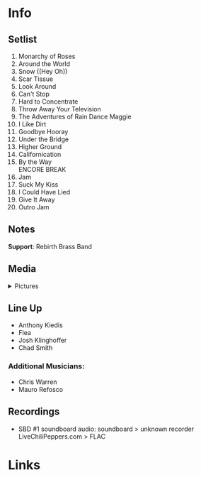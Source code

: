 # Info

## Setlist

1. Monarchy of Roses
2. Around the World
3. Snow ((Hey Oh))
4. Scar Tissue
5. Look Around
6. Can't Stop
7. Hard to Concentrate
8. Throw Away Your Television
9. The Adventures of Rain Dance Maggie
10. I Like Dirt
11. Goodbye Hooray
12. Under the Bridge
13. Higher Ground
14. Californication
15. By the Way
<br> ENCORE BREAK
16. Jam
17. Suck My Kiss
18. I Could Have Lied
19. Give It Away
20. Outro Jam

## Notes

**Support**: Rebirth Brass Band

## Media 

<details>
  <summary>Pictures</summary>
  <!--<img alt="Setlist" title="Setlist" src="_.jpg" height="200" />
  <img alt="Flyer" title="Flyer" src="_.jpg" height="200" />-->
</details>

## Line Up

* Anthony Kiedis
* Flea
* Josh Klinghoffer
* Chad Smith

### Additional Musicians:

* Chris Warren  
* Mauro Refosco

## Recordings

* SBD #1 soundboard audio: soundboard > unknown recorder LiveChiliPeppers.com > FLAC

# Links
